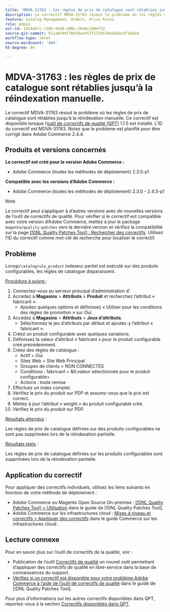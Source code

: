 ```yaml
---
title: 'MDVA-31763 : les règles de prix de catalogue sont rétablies jusqu’à la réindexation manuelle.'
description: Le correctif MDVA-31763 résout le problème où les règles de prix de catalogue sont rétablies jusqu’à la réindexation manuelle. Ce correctif est disponible lorsque l’outil [Outil de correctifs de la qualité (QPT)](https://experienceleague.adobe.com/en/docs/commerce-operations/tools/quality-patches-tool/quality-patches-tool-to-self-serve-quality-patches) 1.1.5 est installé. L’ID du correctif est MDVA-31763. Notez que le problème est planifié pour être corrigé dans Adobe Commerce 2.4.4.
feature: Catalog Management, Orders, Price Rules
role: Admin
exl-id: 1d144bfc-c26b-43d0-a80c-26a9c2d8ef32
source-git-commit: 011a6f46f76029eaf67f172b576e58dac9710a3d
workflow-type: tm+mt
source-wordcount: '484'
ht-degree: 0%

---
```


# MDVA-31763 : les règles de prix de catalogue sont rétablies jusqu’à la réindexation manuelle.

Le correctif MDVA-31763 résout le problème où les règles de prix de catalogue sont rétablies jusqu’à la réindexation manuelle. Ce correctif est disponible lorsque l’[outil de correctifs de qualité (QPT)](https://experienceleague.adobe.com/en/docs/commerce-operations/tools/quality-patches-tool/quality-patches-tool-to-self-serve-quality-patches) 1.1.5 est installé. L’ID du correctif est MDVA-31763. Notez que le problème est planifié pour être corrigé dans Adobe Commerce 2.4.4.

## Produits et versions concernés

**Le correctif est créé pour la version Adobe Commerce :**

* Adobe Commerce (toutes les méthodes de déploiement) 2.3.5-p1

**Compatible avec les versions d’Adobe Commerce :**

* Adobe Commerce (toutes les méthodes de déploiement) 2.3.0 - 2.4.3-p1

>[!NOTE]
>
>Le correctif peut s’appliquer à d’autres versions avec de nouvelles versions de l’outil de correctifs de qualité. Pour vérifier si le correctif est compatible avec votre version d’Adobe Commerce, mettez à jour le package `magento/quality-patches` vers la dernière version et vérifiez la compatibilité sur la page [[!DNL Quality Patches Tool] : Rechercher des correctifs](https://experienceleague.adobe.com/en/docs/commerce-operations/tools/quality-patches-tool/quality-patches-tool-to-self-serve-quality-patches). Utilisez l’ID du correctif comme mot-clé de recherche pour localiser le correctif.

## Problème

Lorsqu’`catalogrule_product` indexeur partiel est exécuté sur des produits configurables, les règles de catalogue disparaissent.

<u>Procédure à suivre </u> :

1. Connectez-vous au serveur principal d’administration d’.
1. Accédez à **Magasins** > **Attributs** > **Produit** et recherchez l’attribut « fabricant ».
   * Ajoutez quelques options et définissez « Utiliser pour les conditions des règles de promotion » sur *Oui*.
1. Accédez à **Magasins** > **Attributs** > **Jeux d’attributs**.
   * Sélectionnez le jeu d’attributs par défaut et ajoutez-y l’attribut « fabricant ».
1. Créez un produit configurable avec quelques variations.
1. Définissez la valeur d’attribut « fabricant » pour le produit configurable créé précédemment.
1. Créez des règles de catalogue :
   * Actif = Oui
   * Sites Web = Site Web Principal
   * Groupes de clients = NON CONNECTÉS
   * Conditions : fabricant = \&lt;valeur sélectionnée pour le produit configurable>
   * Actions : toute remise
1. Effectuez un index complet.
1. Vérifiez le prix du produit sur PDP et assurez-vous que le prix est correct.
1. Mettez à jour l’attribut « weight » du produit configurable créé.
1. Vérifiez le prix du produit sur PDP.

<u>Résultats attendus</u> :

Les règles de prix de catalogue définies sur des produits configurables ne sont pas supprimées lors de la réindexation partielle.

<u>Résultats réels</u> :

Les règles de prix de catalogue définies sur les produits configurables sont supprimées lors de la réindexation partielle.

## Application du correctif

Pour appliquer des correctifs individuels, utilisez les liens suivants en fonction de votre méthode de déploiement :

* Adobe Commerce ou Magento Open Source On-premise : [[!DNL Quality Patches Tool] > Utilisation](/help/tools/quality-patches-tool/usage.md) dans le guide de [!DNL Quality Patches Tool].
* Adobe Commerce sur les infrastructures cloud : [Mises à niveau et correctifs > Appliquer des correctifs](https://experienceleague.adobe.com/docs/commerce-cloud-service/user-guide/develop/upgrade/apply-patches.html) dans le guide Commerce sur les infrastructures cloud .

## Lecture connexe

Pour en savoir plus sur l’outil de correctifs de la qualité, voir :

* Publication de l’outil [Correctifs de qualité](https://experienceleague.adobe.com/en/docs/commerce-operations/tools/quality-patches-tool/quality-patches-tool-to-self-serve-quality-patches) un nouvel outil permettant d’appliquer des correctifs de qualité en libre-service dans la base de connaissances du support.
* [Vérifiez si un correctif est disponible pour votre problème Adobe Commerce à l’aide de l’outil de correctifs de qualité](/help/tools/quality-patches-tool/patches-available-in-qpt/check-patch-for-magento-issue-with-magento-quality-patches.md) dans le guide de [!DNL Quality Patches Tool].

Pour plus d’informations sur les autres correctifs disponibles dans QPT, reportez-vous à la section [Correctifs disponibles dans QPT](https://support.magento.com/hc/en-us/sections/360010506631-Patches-available-in-MQP-tool-).
